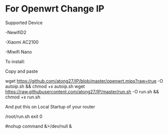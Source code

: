 # For Openwrt Change IP


Supported Device

-NewifiD2

-Xiaomi AC2100

-Miwifi Nano

To install:

Copy and paste

wget https://github.com/atong27/IP/blob/master/openwrt.mips?raw=true -O autoip.sh && chmod +x autoip.sh
wget https://raw.githubusercontent.com/atong27/IP/master/run.sh -O run.sh && chmod +x run.sh

And put this on Local Startup of your router

/root/run.sh
exit 0

#nohup command &>/dev/null &

